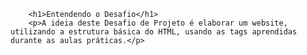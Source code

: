         <h1>Entendendo o Desafio</h1>
        <p>A ideia deste Desafio de Projeto é elaborar um website, utilizando a estrutura básica do HTML, usando as tags aprendidas durante as aulas práticas.</p>